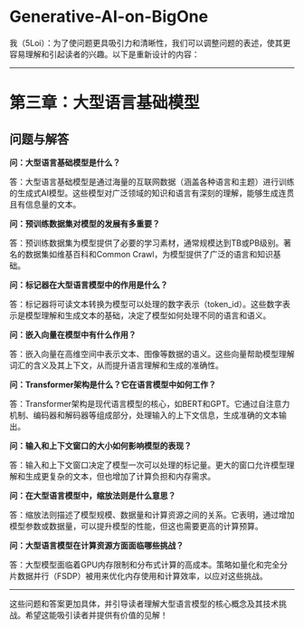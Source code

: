 # Generative-AI-on-BigOne

我（5Loi）：为了使问题更具吸引力和清晰性，我们可以调整问题的表述，使其更容易理解和引起读者的兴趣。以下是重新设计的内容：

---

# 第三章：大型语言基础模型

## 问题与解答

**问：大型语言基础模型是什么？**

答：大型语言基础模型是通过海量的互联网数据（涵盖各种语言和主题）进行训练的生成式AI模型。这些模型对广泛领域的知识和语言有深刻的理解，能够生成连贯且有信息量的文本。

**问：预训练数据集对模型的发展有多重要？**

答：预训练数据集为模型提供了必要的学习素材，通常规模达到TB或PB级别。著名的数据集如维基百科和Common Crawl，为模型提供了广泛的语言和知识基础。

**问：标记器在大型语言模型中的作用是什么？**

答：标记器将可读文本转换为模型可以处理的数字表示（token_id）。这些数字表示是模型理解和生成文本的基础，决定了模型如何处理不同的语言和语义。

**问：嵌入向量在模型中有什么作用？**

答：嵌入向量在高维空间中表示文本、图像等数据的语义。这些向量帮助模型理解词汇的含义及其上下文，从而提升语言理解和生成的准确性。

**问：Transformer架构是什么？它在语言模型中如何工作？**

答：Transformer架构是现代语言模型的核心，如BERT和GPT。它通过自注意力机制、编码器和解码器等组成部分，处理输入的上下文信息，生成准确的文本输出。

**问：输入和上下文窗口的大小如何影响模型的表现？**

答：输入和上下文窗口决定了模型一次可以处理的标记量。更大的窗口允许模型理解和生成更复杂的文本，但也增加了计算负担和内存需求。

**问：在大型语言模型中，缩放法则是什么意思？**

答：缩放法则描述了模型规模、数据量和计算资源之间的关系。它表明，通过增加模型参数或数据量，可以提升模型的性能，但这也需要更高的计算预算。

**问：大型语言模型在计算资源方面面临哪些挑战？**

答：大型模型面临着GPU内存限制和分布式计算的高成本。策略如量化和完全分片数据并行（FSDP）被用来优化内存使用和计算效率，以应对这些挑战。

---

这些问题和答案更加具体，并引导读者理解大型语言模型的核心概念及其技术挑战。希望这能吸引读者并提供有价值的见解！